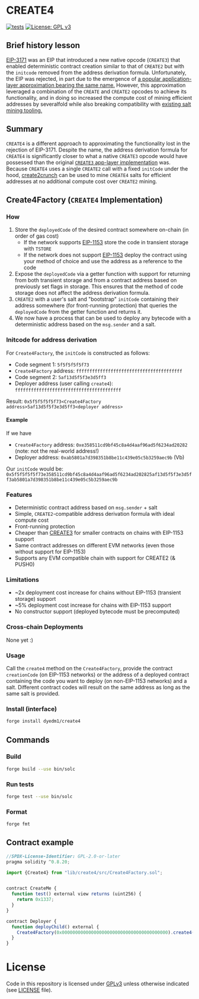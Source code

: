 # CREATE4

[![tests](https://github.com/dyedm1/create4/actions/workflows/ci.yml/badge.svg)](https://github.com/dyedm1/create4/actions/workflows/ci.yml)
[![License: GPL v3](https://img.shields.io/badge/License-GPLv3-blue.svg)](https://www.gnu.org/licenses/gpl-3.0)

## Brief history lesson
[EIP-3171](https://github.com/ethereum/EIPs/pull/3171) was an EIP that introduced a new native opcode (`CREATE3`) that enabled deterministic contract creation similar to that of `CREATE2` but with the `initcode` removed from the address derivation formula. Unfortunately, the EIP was rejected, in part due to the emergence of [a popular application-layer approximation bearing the same name.](https://github.com/0xsequence/create3) However, this approximation leveraged a combination of the `CREATE` and `CREATE2` opcodes to achieve its functionality, and in doing so increased the compute cost of mining efficient addresses by severalfold while also breaking compatibility with [existing salt mining tooling.](https://github.com/0age/create2crunch)  

## Summary
`CREATE4` is a different approach to approximating the functionality lost in the rejection of EIP-3171. Despite the name, the address derivation formula for `CREATE4` is significantly closer to what a native `CREATE3` opcode would have possessed than the original [`CREATE3` app-layer implementation](https://github.com/0xsequence/create3) was. Because `CREATE4` uses a single `CREATE2` call with a fixed `initCode` under the hood, [create2crunch](https://github.com/0age/create2crunch) can be used to mine `CREATE4` salts for efficient addresses at no additional compute cost over `CREATE2` mining.

## Create4Factory (`CREATE4` Implementation)

### How
1. Store the `deployedCode` of the desired contract somewhere on-chain 
   (in order of gas cost)
   - If the network supports [EIP-1153](https://eips.ethereum.org/EIPS/eip-1153) store the code in transient storage with `TSTORE`
   - If the network does not support [EIP-1153](https://eips.ethereum.org/EIPS/eip-1153) deploy the contract using your method of choice and use the address as a reference to the code
2. Expose the `deployedCode` via a getter function with support for returning from both transient storage and from a contract address based on previously set flags in storage. This ensures that the method of code storage does not affect the address derivation formula.
3. `CREATE2` with a user's salt and "bootstrap" `initCode` containing their address somewhere (for front-running protection) that queries the `deployedCode` from the getter function and returns it.
4. We now have a process that can be used to deploy any bytecode with a deterministic address based on the `msg.sender` and a salt.

### Initcode for address derivation

For `Create4Factory`, the `initCode` is constructed as follows:
- Code segment 1: `5f5f5f5f5f73` 
- `Create4Factory` address: `ffffffffffffffffffffffffffffffffffffffff`
- Code segment 2: `5af13d5f5f3e3d5ff3`
- Deployer address (user calling `create4`): `ffffffffffffffffffffffffffffffffffffffff`

Result: `0x5f5f5f5f5f73<Create4Factory address>5af13d5f5f3e3d5ff3<deployer address>`
#### Example
If we have
- `Create4Factory` address: `0xe358511cd9bf45c8a4d4aaf96ad5f6234ad20282` (note: not the real-world address!)
- Deployer address: `0xab5801a7d398351b8be11c439e05c5b3259aec9b` (Vb)

Our `initCode` would be:
`0x5f5f5f5f5f73e358511cd9bf45c8a4d4aaf96ad5f6234ad202825af13d5f5f3e3d5ff3ab5801a7d398351b8be11c439e05c5b3259aec9b`

### Features

- Deterministic contract address based on `msg.sender` + salt
- Simple, `CREATE2`-compatible address derivation formula with ideal compute cost
- Front-running protection
- Cheaper than [CREATE3](https://github.com/0xsequence/create3) for smaller contracts on chains with EIP-1153 support
- Same contract addresses on different EVM networks (even those without support for EIP-1153)
- Supports any EVM compatible chain with support for CREATE2 (& PUSH0)

### Limitations

- ~2x deployment cost increase for chains without EIP-1153 (transient storage) support
- ~5% deployment cost increase for chains with EIP-1153 support
- No constructor support (deployed bytecode must be precomputed)

### Cross-chain Deployments

None yet :)

### Usage

Call the `create4` method on the `Create4Factory`, provide the contract `creationCode` (on EIP-1153 networks) or the address of a deployed contract containing the code you want to deploy (on non-EIP-1153 networks) and a salt. Different contract codes will result on the same address as long as the same salt is provided.

### Install (interface)    
```bash
forge install dyedm1/create4
```

## Commands

### Build
```bash
forge build --use bin/solc
```

### Run tests
```bash
forge test --use bin/solc
```

### Format
```bash
forge fmt
```

## Contract example

```javascript
//SPDX-License-Identifier: GPL-2.0-or-later
pragma solidity ^0.8.20;

import {Create4} from "lib/create4/src/Create4Factory.sol";


contract CreateMe {
  function test() external view returns (uint256) {
    return 0x1337;
  }
}

contract Deployer {
  function deployChild() external {
    Create4Factory(0x0000000000000000000000000000000000000000).create4(type(CreateMe).deploymentCode, bytes32(0x1337));
  }
}
```


# License 
Code in this repository is licensed under [GPLv3](https://www.gnu.org/licenses/gpl-3.0.en.html) unless otherwise indicated (see [LICENSE](./LICENSE) file).
